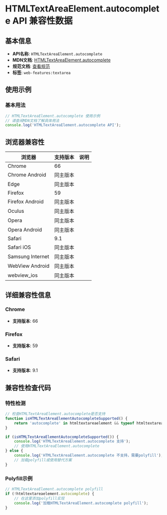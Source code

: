 # HTMLTextAreaElement.autocomplete API 兼容性数据

## 基本信息

- **API名称**: `HTMLTextAreaElement.autocomplete`
- **MDN文档**: [HTMLTextAreaElement.autocomplete](https://developer.mozilla.org/docs/Web/API/HTMLTextAreaElement/autocomplete)
- **规范文档**: [查看规范](https://html.spec.whatwg.org/multipage/form-control-infrastructure.html#dom-fe-autocomplete)
- **标签**: `web-features:textarea`

## 使用示例

### 基本用法

```javascript
// HTMLTextAreaElement.autocomplete 使用示例
// 请查阅MDN文档了解具体用法
console.log('HTMLTextAreaElement.autocomplete API');
```

## 浏览器兼容性

| 浏览器 | 支持版本 | 说明 |
|--------|----------|------|
| Chrome | 66 |  |
| Chrome Android | 同主版本 |  |
| Edge | 同主版本 |  |
| Firefox | 59 |  |
| Firefox Android | 同主版本 |  |
| Oculus | 同主版本 |  |
| Opera | 同主版本 |  |
| Opera Android | 同主版本 |  |
| Safari | 9.1 |  |
| Safari iOS | 同主版本 |  |
| Samsung Internet | 同主版本 |  |
| WebView Android | 同主版本 |  |
| webview_ios | 同主版本 |  |

## 详细兼容性信息

### Chrome

- **支持版本**: 66

### Firefox

- **支持版本**: 59

### Safari

- **支持版本**: 9.1

## 兼容性检查代码

### 特性检测

```javascript
// 检查HTMLTextAreaElement.autocomplete是否支持
function isHTMLTextAreaElementAutocompleteSupported() {
    return 'autocomplete' in htmltextareaelement && typeof htmltextareaelement.autocomplete === 'function';
}

if (isHTMLTextAreaElementAutocompleteSupported()) {
    console.log('HTMLTextAreaElement.autocomplete 支持');
    // 使用HTMLTextAreaElement.autocomplete
} else {
    console.log('HTMLTextAreaElement.autocomplete 不支持，需要polyfill');
    // 加载polyfill或使用替代方案
}
```

### Polyfill示例

```javascript
// HTMLTextAreaElement.autocomplete polyfill
if (!htmltextareaelement.autocomplete) {
    // 在这里添加polyfill实现
    console.log('加载HTMLTextAreaElement.autocomplete polyfill');
}
```

